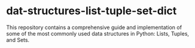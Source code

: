 # dat-structures-list-tuple-set-dict
This repository contains a comprehensive guide and implementation of some of the most commonly used data structures in Python: Lists, Tuples, and Sets.
